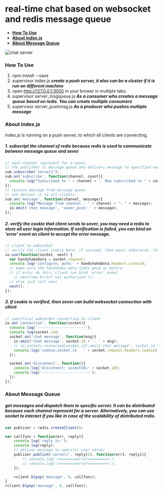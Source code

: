 # real-time chat based on websocket and redis message queue

* [**How To Use**](#how-to-use)
* [**About index.js**](#about-indexjs)
* [**About Message Queue**](#about-message-queue)

![chat server](https://github.com/yinchuandong/chat_websocket/blob/master/screenshot/chat_server.png)

### How To Use
   1. npm install --save
   2. supervisor index.js ***create a push server, it also can be a cluster if it is run on different machine***
   3. open http://127.0.0.1:3000 in your brower in multiple tabs.
   4. supervisor server_msgqueue.js ***As a consumer who creates a message queue based on redis. You can create multiple consumers***
   5. supervisor server_pushmsg.js  ***As a producer who pushes multiple message***


### About index.js
   index.js is running on a push server, to which all clients are connecting,

##### 1. subscript the channel of redis because redis is used to communicate between message queue and sever
```javascript
// each channel represent for a sever,
// the publisher is message queue and delivers message to specified server
sub.subscribe('server1');
sub.on('subscribe', function(channel, count){
  console.log("Subscribed to " + channel + ". Now subscribed to " + count + " channel(s).");
});
// receive message from message queue
// and deliver it to all clients
sub.on('message', function(channel, message){
  console.log("Message from channel - " + channel + ": " + message);
  io.emit('chat message', 'sever_push: ' + message);
});
```

##### 2. verify the cookie that client sends to sever, you may need a redis to store all user login information. If verification is failed, you can bind an 'error' event on client to accept the error message.
```javascript
// client to websocket
// verify the client cookie here, if succeed, then pass; otherwise, throw exception
io.use(function(socket, next) {
  var handshakeData = socket.request;
  console.log('configure, auth:' + handshakeData.headers.cookie);
  // make sure the handshake data looks good as before
  // if error do this: client can bind 'error' event
    // next(new Error('not authorized'));
  // else just call next
  next();
});
```

##### 3. if cookie is verified, then sever can build websocket connection with client
```javascript
// specifical websocket connecting to client
io.on('connection', function(socket){
  console.log('----------------------');
  console.log(socket.id);
  socket.on('chat message', function(msg){
    io.emit('chat message', socket.id + ': ' + msg);
    // io.sockets.connected[socket.id].emit('chat message', socket.id + ': ' + msg);
    console.log('cookie:socket.io   ' + socket.request.headers.cookie);
  });

  socket.on('disconnect', function(){
    console.log('disconnect: socketID=' + socket.id);
    console.log('----------------------');
  });
});
```

### About Message Queue
##### get messages and dispatch them to specific server. It can be distributed because each channel represent for a server. Alternatively, you can use socket to interact if you like in case of the scalability of distributed redis.
```javascript
var publiser = redis.createClient();

var callfunc = function(err, reply){
    console.log('reply is:');
    console.log(reply);
    // deliver message to specific user server
    publiser.publish('server1', reply[1], function(err1, reply1){
        // console.log('=========error==========');
        // console.log('=========error==========');
    });

    rclient.blpop('message', 0, callfunc);
}
rclient.blpop('message', 0, callfunc);
```

   
